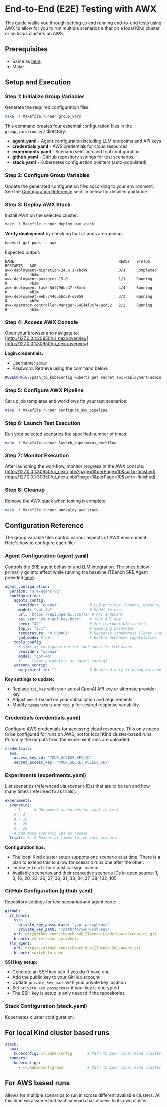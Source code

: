 # End-to-End (E2E) Testing with AWX

This guide walks you through setting up and running end-to-end tests using AWX to allow for you to run multiple scenarios either on a local Kind cluster or on kOps clusters on AWS.

## Prerequisites

- Same as [here](https://github.com/itbench-hub/ITBench-Scenarios/blob/main/sre/README.md)
- Make

## Setup and Execution

### Step 1: Initialize Group Variables

Generate the required configuration files:

```bash
make -f Makefile.runner group_vars
```

This command creates four essential configuration files in the `group_vars/runner/` directory:

- **agent.yaml** - Agent configuration including LLM endpoints and API keys
- **credentials.yaml** - AWS credentials for cloud resources
- **experiments.yaml** - Scenario selection and trial configuration
- **github.yaml** - GitHub repository settings for test scenarios
- **stack.yaml** - Kubernetes configuration pointers (auto-populated)

### Step 2: Configure Group Variables

Update the generated configuration files according to your environment. See the [Configuration Reference](#configuration-reference) section below for detailed guidance.

### Step 3: Deploy AWX Stack

Install AWX on the selected cluster:

```bash
make -f Makefile.runner deploy_awx_stack
```

**Verify deployment** by checking that all pods are running:

```bash
kubectl get pods -n awx
```

Expected output:
```
NAME                                               READY   STATUS      RESTARTS   AGE
awx-deployment-migration-24.6.1-sbcb9              0/1     Completed   0          4h2m
awx-deployment-postgres-15-0                       1/1     Running     0          4h2m
awx-deployment-task-5df79dbc47-k8mcb               4/4     Running     0          4h2m
awx-deployment-web-744655bd58-q8958                3/3     Running     0          4h2m
awx-operator-controller-manager-645d4f8c74-pcd52   2/2     Running     0          4h3m
```

### Step 4: Access AWX Console

Open your browser and navigate to: [http://127.0.0.1:30950/ui_next/overview](http://127.0.0.1:30950/ui_next/overview)

**Login credentials:**
- Username: `admin`
- Password: Retrieve using the command below:

```bash
KUBECONFIG=/path_to_kubeconfig kubectl get secret awx-deployment-admin-password -n awx --template={{.data.password}} | base64 -d
```

### Step 5: Configure AWX Pipeline

Set up job templates and workflows for your test scenarios:

```bash
make -f Makefile.runner configure_awx_pipeline
```

### Step 6: Launch Test Execution

Run your selected scenarios the specified number of times:

```bash
make -f Makefile.runner launch_experiment_workflow
```

### Step 7: Monitor Execution

After launching the workflow, monitor progress in the AWX console: [http://127.0.0.1:30950/ui_next/jobs?page=1&perPage=10&sort=-finished](http://127.0.0.1:30950/ui_next/jobs?page=1&perPage=10&sort=-finished)

### Step 8: Cleanup

Remove the AWX stack when testing is complete:

```bash
make -f Makefile.runner undeploy_awx_stack
```

## Configuration Reference

The group variable files control various aspects of AWX environment. Here's how to configure each file:

### Agent Configuration (agent.yaml)

Controls the SRE agent behavior and LLM integration. The ones below primarily go into effect while running the baseline ITBench SRE Agent provided [here](https://github.com/itbench-hub/ITBench-SRE-Agent).

```yaml
agent_configuration:
  version: "sre-agent-v1"
  configuration:
    agents_config:
      provider: "openai"              # LLM provider (openai, watsonx, etc.)
      model: "gpt-4o"                 # Model to use
      url: "https://api.openai.com/v1" # API endpoint
      api_key: "your-api-key-here"    # Your API key
      seed: "42"                      # For reproducible results
      top_p: "0.1"                    # Sampling parameter
      temperature: "0.000001"         # Response randomness (lower = more deterministic)
      god_mode: true                  # Enable enhanced capabilities
    tools_config:
      # Similar configuration for tool-specific LLM usage
      provider: "openai"
      model: "gpt-4o"
      # ... (same parameters as agents_config)
    watsonx_config:
      wx_project_id: ""               # Required only if using watsonx
```

**Key settings to update:**
- Replace `api_key` with your actual OpenAI API key or alternate provider key
- Adjust `model` based on your subscription and requirements
- Modify `temperature` and `top_p` for desired response variability

### Credentials (credentials.yaml)

Configure AWS credentials for accessing cloud resources. This only needs to be configured for runs on AWS, not for local Kind cluster-based runs. Primarily the outputs from the experiment runs are uploaded.

```yaml
credentials:
  aws:
    access_key_id: "YOUR_ACCESS_KEY_ID"
    secret_access_key: "YOUR_SECRET_ACCESS_KEY"
```

### Experiments (experiments.yaml)

List scenarios (referenced via scenario IDs) that are to be run and how many times (referreed to as trials):

```yaml
experiments:
  scenarios:
    - 1      # Uncomment scenarios you want to test
    # - 3
    # - 16
    # - 20
    # - 23
    # Add more scenario IDs as needed
  trials: 3  # Number of times to run each scenario
```

**Configuration tips:**
- The local Kind cluster setup supports one scenario at at time. There is a plan to extend this to allow for scenario runs one after the other.
- Increase `trials` for statistical significance
- Available scenarios and their respective scenario IDs in open source: 1, 3, 16, 20, 23, 26, 27, 30, 31, 33, 34, 37, 38, 102, 105

### GitHub Configuration (github.yaml)

Repository settings for test scenarios and agent code:

```yaml
github:
  it_bench:
    ssh:
      private_key_passphrase: "your-passphrase"
      private_key_path: "/path/to/your/ssh/key"
    url: git@github.com:itbench-hub/ITBench-LeaderboardScenarios.git
    branch: v1-refactor-incidents
  llm_agent:
    url: https://github.com/itbench-hub/ITBench-SRE-Agent.git
    branch: switch-to-venv
```

**SSH key setup:**
- Generate an SSH key pair if you don't have one.
- Add the public key to your GitHub account
- Update `private_key_path` with your private key location
- Set `private_key_passphrase` if your key is encrypted
- The SSH key is setup is only needed if the repositories

### Stack Configuration (stack.yaml)

Kubernetes cluster configuration:

## For local Kind cluster based runs
```yaml
stack:
  awx:
    kubeconfig: ~/.kube/config       # Path to your local Kind clusters kubeconfig
  runners:
    kubeconfigs:
      - ~/.kube/config-aws           # Path to your local Kind cluster kubeconfig with the appropriate host name
```

## For AWS based runs
Allows for multiple scenarios to run in across different available clusters. At this time we assume that each scenario has access to its own cluster.
